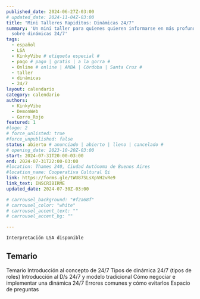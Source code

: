 ```yaml
---
published_date: 2024-06-27Z-03:00
# updated_date: 2024-11-04Z-03:00
title: "Mini Talleres Rapiditos: Dinámicas 24/7"
summary: 'Un mini taller para quienes quieren informarse en más profundidad
  sobre dinámicas 24/7'
tags:
  - español
  - LSA
  - KinkyVibe # etiqueta especial #
  - pago # pago | gratis | a la gorra #
  - Online # online | AMBA | Córdoba | Santa Cruz #
  - taller
  - dinámicas
  - 24/7
layout: calendario
category: calendario
authors:
  - KinkyVibe
  - DemonWeb
  - Gorro_Rojo
featured: 1
#logo: 2
# force_unlisted: true
#force_unpublished: false
status: abierto # anunciado | abierto | lleno | cancelado #
# opening_date: 2023-10-20Z-03:00
start: 2024-07-31T20:00-03:00
end: 2024-07-31T22:00-03:00
#location: Thames 240, Ciudad Autónoma de Buenos Aires
#location_name: Cooperativa Cultural Qi
link: https://forms.gle/tWU87SLsXpVH2vRe9
link_text: INSCRIBIRME
updated_date: 2024-07-30Z-03:00

# carrousel_background: "#f2a68f"
# carrousel_color: "white"
# carrousel_accent_text: ""
# carrousel_accent_bg: ""

---
```

`Interpretación LSA disponible`
## Temario
Temario
Introducción al concepto de 24/7
Tipos de dinámica 24/7 (tipos de roles) 
Introducción al D/s 24/7 y modelo tradicional
Cómo negociar e implementar una dinámica 24/7
Errores comunes y cómo evitarlos 
Espacio de preguntas
<!-- - Introducción a los juegos con cera (waxplay)
- Cuidados generales y preparación
- Tipos de cera de vela y sus usos 
- Tipos de vertido y de formas de jugar con velas  -->
